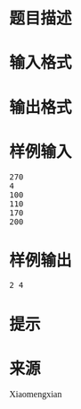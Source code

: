 

# 题目描述



# 输入格式



# 输出格式



# 样例输入


<pre>270
4
100
110
170
200
</pre>

# 样例输出


<pre>2 4
</pre>

# 提示



# 来源


<p>
	<span style="font-family:&#39;Microsoft YaHei&#39;;font-size:16px;">Xiaomengxian</span> 
</p>
<p>
	<span style="font-family:&#39;Microsoft YaHei&#39;;font-size:16px;"> 
	</span></p><table height="0" border="0" cellpadding="0" cellspacing="0" bgcolor="#FFFFFF" style="font-family:&#39;YaHei Consolas Hybrid&#39;, sans-serif;">
		<tbody>
			<tr>
				<td width="502" align="left" valign="top" style="font-family:Tahoma;color:#32656D;">
					<br/>
Sample input #2 <br/>
270 <br/>
4 <br/>
100 <br/>
110 <br/>
160 <br/>
170 <br/>
<br/>
Sample output #2 <br/>
-1 <br/>
<br/>
Sample input #3 <br/>
270 <br/>
4 <br/>
100 <br/>
120 <br/>
160 <br/>
180 <br/>
<br/>
Sample output #3 <br/>
0 
				</td>
			</tr>
		</tbody>
	</table>
<br/>
 
<p></p>

